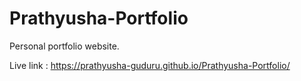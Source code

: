 # Prathyusha-Portfolio
 Personal portfolio website.

Live link : https://prathyusha-guduru.github.io/Prathyusha-Portfolio/
